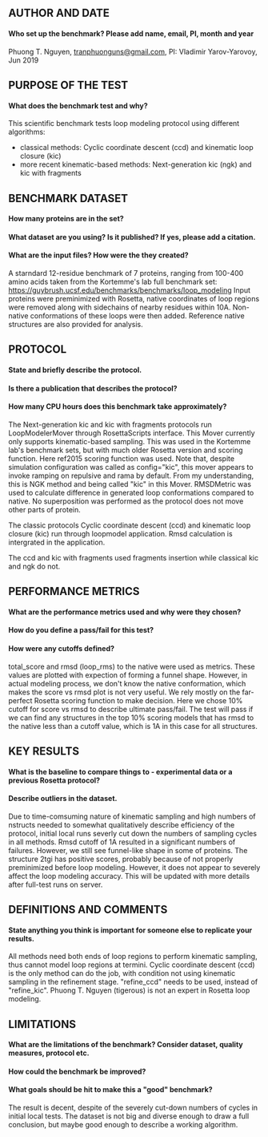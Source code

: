 ## AUTHOR AND DATE
#### Who set up the benchmark? Please add name, email, PI, month and year
Phuong T. Nguyen, tranphuonguns@gmail.com, PI: Vladimir Yarov-Yarovoy, Jun 2019

## PURPOSE OF THE TEST
#### What does the benchmark test and why?
This scientific benchmark tests loop modeling protocol using different algorithms:
- classical methods: Cyclic coordinate descent (ccd) and kinematic loop closure (kic)
- more recent kinematic-based methods: Next-generation kic (ngk) and kic with fragments

## BENCHMARK DATASET
#### How many proteins are in the set?
#### What dataset are you using? Is it published? If yes, please add a citation.
#### What are the input files? How were the they created?
A starndard 12-residue benchmark of 7 proteins, ranging from 100-400 amino acids taken from the Kortemme's lab full benchmark set: https://guybrush.ucsf.edu/benchmarks/benchmarks/loop_modeling
Input proteins were preminimized with Rosetta, native coordinates of loop regions were removed along with sidechains of nearby residues within 10A. Non-native conformations of these loops were then added. Reference native structures are also provided for analysis.

## PROTOCOL
#### State and briefly describe the protocol.
#### Is there a publication that describes the protocol?
#### How many CPU hours does this benchmark take approximately?
The Next-generation kic and kic with fragments protocols run LoopModelerMover through RosettaScripts interface. This Mover currently only supports kinematic-based sampling. This was used in the Kortemme lab's benchmark sets, but with much older Rosetta version and scoring function. Here ref2015 scoring function was used. Note that, despite simulation configuration was called as config="kic", this mover appears to invoke ramping on repulsive and rama by default. From my understanding, this is NGK method and being called "kic" in this Mover. RMSDMetric was used to calculate difference in generated loop conformations compared to native. No superposition was performed as the protocol does not move other parts of protein.

The classic protocols Cyclic coordinate descent (ccd) and kinematic loop closure (kic) run through loopmodel application. Rmsd calculation is intergrated in the application.

The ccd and kic with fragments used fragments insertion while classical kic and ngk do not.
## PERFORMANCE METRICS
#### What are the performance metrics used and why were they chosen?
#### How do you define a pass/fail for this test?
#### How were any cutoffs defined?
total_score and rmsd (loop_rms) to the native were used as metrics. These values are plotted with expection of forming a funnel shape. However, in actual modeling process, we don't know the native conformation, which makes the score vs rmsd plot is not very useful. We rely mostly on the far-perfect Rosetta scoring function to make decision. Here we chose 10% cutoff for score vs rmsd to describe ultimate pass/fail. The test will pass if we can find any structures in the top 10% scoring models that has rmsd to the native less than a cutoff value, which is 1A in this case for all structures.

## KEY RESULTS
#### What is the baseline to compare things to - experimental data or a previous Rosetta protocol?
#### Describe outliers in the dataset. 
Due to time-comsuming nature of kinematic sampling and high numbers of nstructs needed to somewhat qualitatively describe efficiency of the protocol, initial local runs severly cut down the numbers of sampling cycles in all methods. Rmsd cutoff of 1A resulted in a significant numbers of failures. However, we still see funnel-like shape in some of proteins. The structure 2tgi has positive scores, probably because of not properly preminimized before loop modeling. However, it does not appear to severely affect the loop modeling accuracy.
This will be updated with more details after full-test runs on server. 

## DEFINITIONS AND COMMENTS
#### State anything you think is important for someone else to replicate your results. 
All methods need both ends of loop regions to perform kinematic sampling, thus cannot model loop regions at termini.
Cyclic coordinate descent (ccd) is the only method can do the job, with condition not using kinematic sampling in the refinement stage. "refine_ccd" needs to be used, instead of "refine_kic".
Phuong T. Nguyen (tigerous) is not an expert in Rosetta loop modeling. 

## LIMITATIONS
#### What are the limitations of the benchmark? Consider dataset, quality measures, protocol etc. 
#### How could the benchmark be improved?
#### What goals should be hit to make this a "good" benchmark?
The result is decent, despite of the severely cut-down numbers of cycles in initial local tests.
The dataset is not big and diverse enough to draw a full conclusion, but maybe good enough to describe a working algorithm.